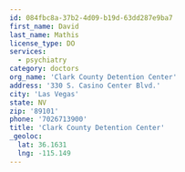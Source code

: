 ```yaml
---
id: 084fbc8a-37b2-4d09-b19d-63dd287e9ba7
first_name: David
last_name: Mathis
license_type: DO
services:
  - psychiatry
category: doctors
org_name: 'Clark County Detention Center'
address: '330 S. Casino Center Blvd.'
city: 'Las Vegas'
state: NV
zip: '89101'
phone: '7026713900'
title: 'Clark County Detention Center'
_geoloc:
  lat: 36.1631
  lng: -115.149
---
```


